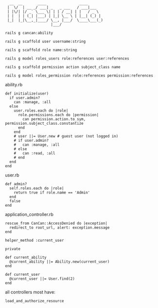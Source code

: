 ```
  __  __       ____               ____
 |  \/  | __ _/ ___| _   _ ___   / ___|___
 | |\/| |/ _` \___ \| | | / __| | |   / _ \
 | |  | | (_| |___) | |_| \__ \ | |__| (_) |
 |_|  |_|\__,_|____/ \__, |___/  \____\___(_)
                     |___/
```

<pre><code>rails g cancan:ability</code></pre>
<pre><code>rails g scaffold user username:string</code></pre>
<pre><code>rails g scaffold role name:string</code></pre>
<pre><code>rails g model roles_users role:references user:references</code></pre>
<pre><code>rails g scaffold permission action subject_class name</code></pre>
<pre><code>rails g model roles_permission role:references permission:references</code></pre>
ability.rb
<pre><code>def initialize(user)
  if user.admin?
    can :manage, :all
  else
    user.roles.each do |role|
      role.permissions.each do |permission|
        can permission.action.to_sym, permission.subject_class.constantize
      end
    end
    # user ||= User.new # guest user (not logged in)
    # if user.admin?
    #   can :manage, :all
    # else
    #   can :read, :all
    # end
  end
end</code></pre>
user.rb
<pre><code>def admin?
  self.roles.each do |role|
    return true if role.name == 'Admin'
  end
  false
end</code></pre>
application_controller.rb
<pre><code>rescue_from CanCan::AccessDenied do |exception|
  redirect_to root_url, alert: exception.message
end

helper_method :current_user

private

def current_ability
  @current_ability ||= Ability.new(current_user)
end

def current_user
  @current_user ||= User.find(2)
end</code></pre>
all controllers most have:
<pre><code>load_and_authorize_resource</code></pre>
